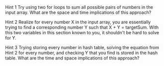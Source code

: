 Hint 1
Try using two for loops to sum all possible pairs of numbers in the input array. What are the space and time implications of this approach?

Hint 2
Realize for every number X in the input array, you are essentially trying to find a corresponding number Y such that X + Y = targetSum. With this two variables in this section known to you, it shouldn't be hard to solve for Y.

Hint 3
Trying storing every number in hash table, solving the equation from Hint 2 for every number, and checking Y that you find is stored in the hash table. What are the time and space implications of this approach?